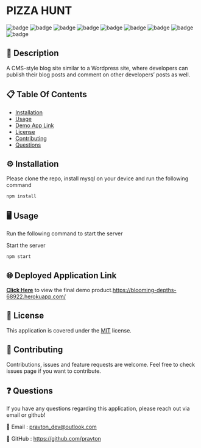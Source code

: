 
# PIZZA HUNT
![badge](https://img.shields.io/badge/licence-MIT-green) ![badge](https://img.shields.io/badge/-HTML-red) ![badge](https://img.shields.io/badge/-CSS-red) ![badge](https://img.shields.io/badge/-Javascript-red) ![badge](https://img.shields.io/badge/-Node.js-red)
![badge](https://img.shields.io/badge/-Express.js-red) ![badge](https://img.shields.io/badge/-MongoDB-red) ![badge](https://img.shields.io/badge/-mongoose-red) ![badge](https://img.shields.io/badge/-Dotenv-red)  

## 📜 Description
A CMS-style blog site similar to a Wordpress site, where developers can publish their blog posts and comment on other developers’ posts as well. 

## 📋 Table Of Contents

- [Installation](#%EF%B8%8F-installation)
- [Usage](#%EF%B8%8F-usage)
- [Demo App Link](#-deployed-application-link)
- [License](#-license)
- [Contributing](#-contributing)
- [Questions](#-questions)
  

## ⚙️ Installation

Please clone the repo, install mysql on your device and run the following command

```
npm install
```

## 🖥️ Usage

Run the following command to start the server

Start the server
```
npm start
```

## 🌐 Deployed Application Link
[**Click Here**](https://blooming-depths-68922.herokuapp.com/) to view the final demo product.https://blooming-depths-68922.herokuapp.com/


## 📝 License

This application is covered under the [MIT](https://choosealicense.com/licenses/mit/) license.


## 🤝 Contributing

Contributions, issues and feature requests are welcome. Feel free to check issues page if you want to contribute.



## ❓ Questions

If you have any questions regarding this application, please reach out via email or github!

📧 Email : pravton_dev@outlook.com

🤖 GitHub : https://github.com/pravton
